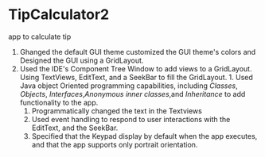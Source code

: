 # TipCalculator2
app to calculate tip
1. Ghanged the default GUI theme customized the GUI theme's colors and Designed the GUI using a GridLayout.
  1. Used the IDE's Component Tree Window to add views to a GridLayout. Using TextViews, EditText, and a SeekBar to fill the GridLayout.
    1. Used Java object Oriented programming capabilities, including _Classes_, _Objects_, _Interfaces_,_Anonymous inner classes_,and _Inheritance_ to add functionality to the app.
     1. Programmatically changed the text in the Textviews
      1. Used event handling to respond to user interactions with the EditText, and the SeekBar.
       1. Specified that the Keypad display by default when the app executes, and that the app supports only portrait orientation.

